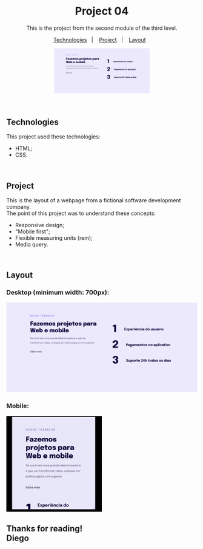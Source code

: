 <h1 align = center> Project 04</h1>

<p align = center> This is the project from the second module of the third level. </p>

<p align = center>
	<a href="#technologies">Technologies</a>&nbsp;&nbsp;&nbsp;|&nbsp;&nbsp;&nbsp;
  <a href="#project">Project</a>&nbsp;&nbsp;&nbsp;|&nbsp;&nbsp;&nbsp;
  <a href="#layout">Layout</a>&nbsp;&nbsp;&nbsp;
</p>

<p align="center">
  <img alt="responsive-design" src="./github/project.png" width="50%">
</p>

<br/>

## Technologies

This project used these technologies:

- HTML;
- CSS.

<br/>

## Project

This is the layout of a webpage from a fictional software development company. <br/>
The point of this project was to understand these concepts:

- Responsive design;
- "Mobile first";
- Flexible measuring units (rem);
- Media query.

<br/>

## Layout

### Desktop (minimum width: 700px):
![layout-desktop](./github/project.png)
<br/>

### Mobile:<br/>
<img alt="responsive-design" src="./github/layout.gif" width="50%">
<br/>

## Thanks for reading! <br/>Diego